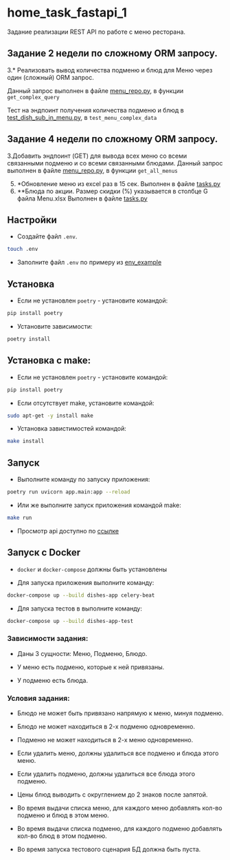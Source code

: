 # home_task_fastapi_1

Задание реализации REST API по работе с меню ресторана.

## Задание 2 недели по сложному ORM запросу.
3.* Реализовать вывод количества подменю и блюд для Меню через один (сложный) ORM запрос.

Данный запрос выполнен в файле [menu_repo.py](app/repository/menu_repo.py), в функции `get_complex_query`

Тест на эндпоинт получения количества подменю и блюд в [test_dish_sub_in_menu.py](app/tests/test_dish_sub_in_menu.py), в `test_menu_complex_data`

## Задание 4 недели по сложному ORM запросу.

3.Добавить эндпоинт (GET) для вывода всех меню со всеми связанными подменю и со всеми связанными блюдами.
Данный запрос выполнен в файле [menu_repo.py](app/repository/menu_repo.py), в функции `get_all_menus`

5. *Обновление меню из excel раз в 15 сек.
Выполнен в файле [tasks.py](app/celery/tasks.py)
6. **Блюда по акции. Размер скидки (%) указывается в столбце G файла Menu.xlsx
Выполнен в файле [tasks.py](app/celery/tasks.py)

## Настройки

- Создайте файл `.env`.
```bash
touch .env
```

- Заполните файл `.env` по примеру из [env_example](app/env_example)


## Установка

- Если не установлен `poetry` - установите командой:
```bash
pip install poetry
```

- Установите зависимости:
```bash
poetry install
```

## Установка с make:

- Если не установлен `poetry` - установите командой:
```bash
pip install poetry
```

- Если отсутствует make, установите командой:
```bash
sudo apt-get -y install make
```

- Установка завистимостей командой:
```bash
make install
```

## Запуск

- Выполните команду по запуску приложения:
```bash
poetry run uvicorn app.main:app --reload
```

- Или же выполните запуск приложения командой make:
```bash
make run
```
- Просмотр api доступно по [ссылке](http://127.0.0.1:8000/docs#/)

## Запуск c Docker

- `docker` и `docker-compose` должны быть установлены

- Для запуска приложения выполните команду:
```bash
docker-compose up --build dishes-app celery-beat
```

- Для запуска тестов в выполните команду:
```bash
docker-compose up --build dishes-app-test
```


### Зависимости задания:

- Даны 3 сущности: Меню, Подменю, Блюдо.

- У меню есть подменю, которые к ней привязаны.

- У подменю есть блюда.

### Условия задания:

- Блюдо не может быть привязано напрямую к меню, минуя подменю.

- Блюдо не может находиться в 2-х подменю одновременно.

- Подменю не может находиться в 2-х меню одновременно.

- Если удалить меню, должны удалиться все подменю и блюда этого меню.

- Если удалить подменю, должны удалиться все блюда этого подменю.

- Цены блюд выводить с округлением до 2 знаков после запятой.

- Во время выдачи списка меню, для каждого меню добавлять кол-во подменю и блюд в этом меню.

- Во время выдачи списка подменю, для каждого подменю добавлять кол-во блюд в этом подменю.

- Во время запуска тестового сценария БД должна быть пуста.
